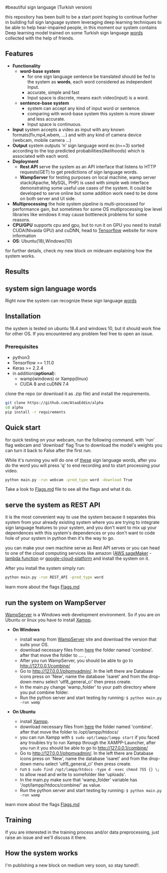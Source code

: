 #beautiful sign language (Turkish version) 

this repository has been built to be a start point hoping to continue further in building full sign language system leveraging deep learning techniques to be able to help hear-impaired people, in this moment our system contains Deep learning model trained on some Turkish sign language [words](https://www.youtube.com/playlist?list=PLxVilKcX9J7Siru_n8Dy1NajiH0CR8EwP) collected with the help of friends.


## Features
- **Functionality**
	- **word-base system**
		- for one sign language sentence be translated should be fed to the system as **words**, each word considered as independent Input.
		- accurate, simple and fast
		- Input space is discrete, means each video(input) is a word. 
	- **sentence-base system**
		- system can accept any kind of input word or sentence.
		- comparing with word-base system this system is more slower and less accurate.
		- Input space is continuous.
- **Input**
	system accepts a video as input with any known formats(flv,mp4,wbem, ...) and with any kind of camera device (webcam, mobile camera ...)
- **Output**
	system outputs 'n' sign language word ex:(n==3) sorted according to the top predicted probabilities(likelihoods) which is associated with each word.
- **Deployment**
	- **Rest API**
		serve the system as an API interface that listens to HTTP requests(GET) to get predictions of sign language words.
	- **WampServer**
		for testing purposes on local machine, wamp server stack(Apache, MySQL, PHP) is used with simple web interface demonstrating some useful use cases of the system. It could be developed to serve online but some addition work need to be done on both server and UI side.
- **Multiprocessing**
	the hole system pipeline is multi-processed for performance gain, but sometimes for some OS mutliprocessing low level libraries like windows it may cause bottleneck problems for some reasons.
- **CPU/GPU** 
	supports cpu and gpu, but to run it on GPU you need to install CUDA(Nivaida GPU) and cuDNN, head to [Tensorflow](https://www.tensorflow.org/install/gpu) website for more information
- **OS**: Ubuntu(18),Windows(10)

for further details, check my new block on mideuam explaining how the system works. 

## Results

## system sign language words

Right now the system can recognize these sign language [words](https://www.youtube.com/playlist?list=PLxVilKcX9J7Siru_n8Dy1NajiH0CR8EwP)

## Installation

the system is tested on ubuntu 18.4 and windows 10, but it should work fine for other OS. If you encountered any problem feel free to open an issue.

### Prerequisites

- python3
- Tensorflow >= 1.11.0
- Keras >= 2.2.4
- in addition(**optional**):
	- wamp(windows) or Xampp(linux)
	- CUDA 8 and cuDNN 7.4


clone the repo (or download it as .zip file) and install the requirements.

```bash
git clone https://github.com/AtaaEddin/alpha
cd alpha
pip install -r requirements
```
## Quick start

for quick testing on your webcam, run the following command. with 'run' flag webcam and 'download' flag True to download the model's weights you can turn it back to False after the first run.

While it's running you will do one of [these](https://www.youtube.com/playlist?list=PLxVilKcX9J7Siru_n8Dy1NajiH0CR8EwP) sign language words, after you do the word you will press 'q' to end recording and to start processing your video.

```bash
python main.py -run webcam -pred_type word -download True
```

Take a look to [Flags.md]() file to see all the flags and what it do.

## serve the system as REST API

it is the most convenient way to use the system because it separates this system from your already existing system where you are trying to integrate sign language features to your system, and you don't want to mix up your dependences with this system's dependences or you don't want to code hole of your system in python then it's the way to go.

you can make your own machine serve as Rest API serves or you can head to one of the cloud computing services like amazon ([AWS sageMaker](https://aws.amazon.com/sagemaker/) - [lambda function](https://aws.amazon.com/lambda/) or [google-cloud-platform](https://console.cloud.google.com) and install the system on it.

After you install the system simply run:

```bash
python main.py -run REST_API -pred_type word
```

learn more about the flags [Flags.md]()

## run the system on WampServer

[WampServer]((http://www.wampserver.com/en/)) is a Windows web development environment. So if you are on Ubuntu or linux you have to install [Xampp](https://www.apachefriends.org/tr/index.html).

- **On Windows** 
	- install wamp from [WampServer](http://www.wampserver.com/en/) site and download the version that suits your OS.
	- download necessary files from [here](https://drive.google.com/file/d/12a2i-jLCLGlHXKTFR2jd1PZFJv1DOpiW/view?usp=sharing) the folder named 'combine'. after that move the folder to .... ,
	- After you run WampServer, you should be able to go to  http://127.0.0.1/combine/ 
	- Go to http://127.0.0.1/phpmyadmin/. In the left there are Database icons press on 'New', name the database 'isaret' and from the drop-down menu select 'utf8_general_ci' then press create.
	- In the main.py change 'wamp_folder' to your path directory where you put combine folder.
	- Run the python server and start testing by running:
		`$ python main.py -run wamp`

- **On Ubuntu**
	- install [Xampp](https://www.apachefriends.org/tr/index.html).
	- download necessary files from [here](https://drive.google.com/file/d/12a2i-jLCLGlHXKTFR2jd1PZFJv1DOpiW/view?usp=sharing) the folder named 'combine'. after that move the folder to /opt/lampp/htdocs/
	- you can run Xampp with `$ sudo opt/lampp/lampp start` if you faced any troubles try to run Xampp through the XAMPP-Launcher, after you run it you should be able to go to  http://127.0.0.1/combine/ 
	- Go to http://127.0.0.1/phpmyadmin/. In the left there are Database icons press on 'New', name the database 'isaret' and from the drop-down menu select 'utf8_general_ci' then press create.
	-  run `$ sudo find /opt/lampp/htdocs -type d -exec chmod 755 {} \;` to allow read and write to somefolder like 'uploads'.
	- In the main.py make sure that 'wamp_folder' variable has '/opt/lampp/htdocs/combine/' as value.
	- Run the python server and start testing by running:
		`$ python main.py -run wamp`

learn more about the flags [Flags.md]()

## Training

If you are interested in the training process and/or data preprocessing, just raise an issue and we'll discuss it there.

## How the system works

I'm publishing a new block on medium very soon, so stay tuned!!.

